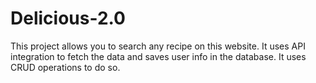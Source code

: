 # Delicious-2.0
This project allows you to search any recipe on this website. It uses API integration to fetch the data and saves user info in the database. It uses CRUD operations to do so.
